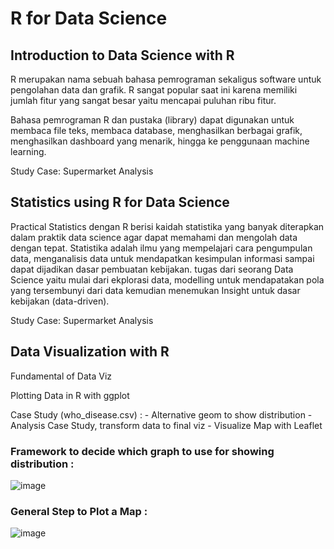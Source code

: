 # R for Data Science

## Introduction to Data Science with R
R merupakan nama sebuah bahasa pemrograman sekaligus software untuk pengolahan data dan grafik. R sangat popular saat ini karena memiliki jumlah fitur yang sangat besar yaitu mencapai puluhan ribu fitur.

Bahasa pemrograman R dan pustaka (library) dapat digunakan untuk membaca file teks, membaca database, menghasilkan berbagai grafik, menghasilkan dashboard yang menarik, hingga ke penggunaan machine learning.

Study Case: Supermarket Analysis

## Statistics using R for Data Science

Practical Statistics dengan R berisi kaidah statistika yang banyak diterapkan dalam praktik data science agar dapat memahami dan mengolah data dengan tepat.
Statistika adalah ilmu yang mempelajari cara pengumpulan data, menganalisis data untuk mendapatkan kesimpulan informasi sampai dapat dijadikan dasar pembuatan kebijakan. tugas dari seorang Data Science yaitu mulai dari ekplorasi data, modelling untuk mendapatakan pola yang tersembunyi dari data kemudian menemukan Insight untuk dasar kebijakan (data-driven).

Study Case: Supermarket Analysis


## Data  Visualization  with R 
Fundamental of Data Viz

Plotting Data in R with ggplot

Case Study (who_disease.csv) : - Alternative geom to show  distribution
                            - Analysis Case Study, transform  data to final viz
                          - Visualize Map with Leaflet
             
### Framework to decide which graph to use for showing distribution :
![image](https://user-images.githubusercontent.com/102803017/165907010-b3fde172-b05f-4f06-bdc0-34bff6a0ded7.png)

### General Step to Plot a Map :
![image](https://user-images.githubusercontent.com/102803017/165907735-42e1943b-40a5-4a88-844e-d9b75e806cae.png)

